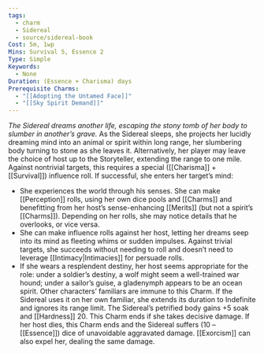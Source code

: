 ```yaml
---
tags:
  - charm
  - Sidereal
  - source/sidereal-book
Cost: 5m, 1wp
Mins: Survival 5, Essence 2
Type: Simple
Keywords:
  - None
Duration: (Essence + Charisma) days
Prerequisite Charms:
  - "[[Adopting the Untamed Face]]"
  - "[[Sky Spirit Demand]]"
---
```

*The Sidereal dreams another life, escaping the stony tomb of her body to slumber in another’s grave.*
As the Sidereal sleeps, she projects her lucidly dreaming mind into an animal or spirit within long range, her slumbering body turning to stone as she leaves it. Alternatively, her player may leave the choice of host up to the Storyteller, extending the range to one mile. Against nontrivial targets, this requires a special ([[Charisma]] + [[Survival]]) influence roll. If successful, she enters her target’s mind: 
- She experiences the world through his senses. She can make [[Perception]] rolls, using her own dice pools and [[Charms]] and benefitting from her host’s sense-enhancing [[Merits]] (but not a spirit’s [[Charms]]). Depending on her rolls, she may notice details that he overlooks, or vice versa. 
- She can make influence rolls against her host, letting her dreams seep into its mind as fleeting whims or sudden impulses. Against trivial targets, she succeeds without needing to roll and doesn’t need to leverage [[Intimacy|Intimacies]] for persuade rolls. 
- If she wears a resplendent destiny, her host seems appropriate for the role: under a soldier’s destiny, a wolf might seem a well-trained war hound; under a sailor’s guise, a gladenymph appears to be an ocean spirit. Other characters’ familiars are immune to this Charm. If the Sidereal uses it on her own familiar, she extends its duration to Indefinite and ignores its range limit. The Sidereal’s petrified body gains +5 soak and [[Hardness]] 20. This Charm ends if she takes decisive damage. If her host dies, this Charm ends and the Sidereal suffers (10 – [[Essence]]) dice of unavoidable aggravated damage. [[Exorcism]] can also expel her, dealing the same damage.